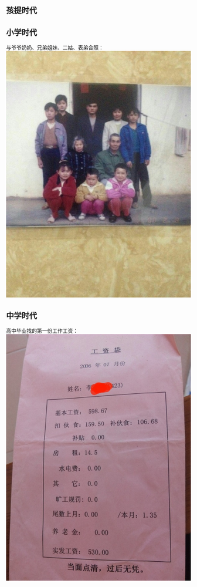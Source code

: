 ## 孩提时代
## 小学时代
与爷爷奶奶、兄弟姐妹、二姑、表弟合照：  
![](./memory/family.jpg)

## 中学时代
高中毕业找的第一份工作工资：  
![](./memory/money.jpg)

